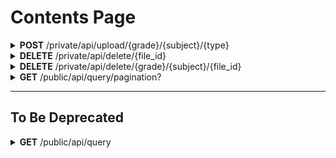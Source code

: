 <h1>Contents Page</h1>

<details close="close">
<summary><b>POST</b> /private/api/upload/{grade}/{subject}/{type}</summary>

 ---

 |      Header      |                 Data Type               |
 | ---------------- | --------------------------------------- |
 |  Authorization   |                 `String`                |

 | Query Parameters |                                       Data Type                                          |
 | ---------------- | ---------------------------------------------------------------------------------------- |
 |      grade       |                                    1, 2, 3, 4, 5, 6                                      |
 |     subjects     | Art, BasicPL, English, French, ICT, MindMotion, PE, PreMath, PreWriting, Science, Social |
 |       type       |                                   PDF, Video, Audio                                      |


 
 Body

 |    Field Name    |                   Value                 |
 | ---------------- | --------------------------------------- |
 |       file       |   `required` `file` pdf, mp3, mp4...    |
 |    thumbnail     |   `optional` `file` png, jpg, bmp...    |


 Response 200 
 ```
 ```

 |     Error    |             Body           |
 | ------------ | -------------------------- |
 |     401      |             Gone           |
 |     401      |          Unauthorized      |
 |     500      |   actual_error_goes_here   |

 - Note: 
   - `Authorization` Header value is `Bearer`
   - Only `exp` valid JWT will be allowed to use this API. Anything else is 410 or 401
   - Only valid Query Parameter will be allowed. Anything else is 500 with description 

 ---
</details>

<details close="close">
<summary><b>DELETE</b> /private/api/delete/{file_id}</summary>

 ---

 |      Header      |                 Data Type               |
 | ---------------- | --------------------------------------- |
 |  Authorization   |                 `String`                |


 | Query Parameters |                                       Data Type                                          |
 | ---------------- | ---------------------------------------------------------------------------------------- |
 |     file_id      |                                         UUID                                             |

 Body
```json
```

 Response 200 
 ```
 ```

 |     Error    |             Body           |
 | ------------ | -------------------------- |
 |     401      |             Gone           |
 |     401      |          Unauthorized      |
 |     500      |   actual_error_goes_here   |

 - Note: 
   - `Authorization` Header value is `Bearer`
   - Only `exp` valid JWT will be allowed to use this API. Anything else is 410 or 401
   - example of UUID: `"76b4ff27-c39e-4ac8-b161-708f487b3f64"`

 ---
</details>

<details close="close">
<summary><b>DELETE</b> /private/api/delete/{grade}/{subject}/{file_id}</summary>

 ---

 |      Header      |                 Data Type               |
 | ---------------- | --------------------------------------- |
 |  Authorization   |                 `String`                |


 | Query Parameters |                                       Data Type                                          |
 | ---------------- | ---------------------------------------------------------------------------------------- |
 |      grade       |                                    1, 2, 3, 4, 5, 6                                      |
 |     subjects     | Art, BasicPL, English, French, ICT, MindMotion, PE, PreMath, PreWriting, Science, Social |
 |     file_id      |                                         UUID                                             |

 | Query Parameters |                                       Data Type                                          |
 | ---------------- | ---------------------------------------------------------------------------------------- |
 |       None       |                                         None                                             | 

 Body
```json
```

 Response 200 
 ```
 ```

 |     Error    |             Body           |
 | ------------ | -------------------------- |
 |     401      |             Gone           |
 |     401      |          Unauthorized      |
 |     500      |   actual_error_goes_here   |

 - Note: 
   - `Authorization` Header value is `Bearer`
   - Only `exp` valid JWT will be allowed to use this API. Anything else is 410 or 401
   - example of UUID: `"76b4ff27-c39e-4ac8-b161-708f487b3f64"`

 ---
</details>

<details close="close">
<summary><b>GET</b> /public/api/query/pagination?</summary>

 ---

 |      Header      |                 Data Type               |
 | ---------------- | --------------------------------------- |
 |      None        |                   None                  |

 |   Query String   |                       Data Type                            |
 | ---------------- | ---------------------------------------------------------- |
 |   result_limit   |        `Unsigned Integer 32 Bit` in `Row` eg. 1000         |
 |    page_number   |          `Unsigned Integer 32 Bit` in `page` eg. 3         |
 
 Eg. ``http://unicefbackend.koompi.app/public/api/query/pagination?result_limit=2&page_number=3``
 
 Body
 ```
 ```

 Response 200 
 ```json
 {
   "page_count": 3,
   "current_page_number": 3,
   "data": [
     {
       "file_id": "1e433a7a-c13d-4752-bcab-79ee25af9088",
       "display_name": "p044រឿងកង្កែបធំ",
       "filename": "00000000-0000-0000-0000-0184a9b5987ccDA0NOGemuGev+GehOGegOGehOGfkuGegOGfguGelOGekuGfhg--.pdf",
       "location": "contents/FolkLore/ProvLang",
       "grade": "FolkLore",
       "subject": "ProvLang",
       "file_type": "PDF",
       "thumbnail": {
         "thumbnail_name": "00000000-0000-0000-0000-0184a9b5988bcDA0NOGemuGev+GehOGegOGehOGfkuGegOGfguGelOGekuGfhi10aHVtYm5haWw-.webp",
         "thumbnail_location": "contents/FolkLore/ProvLang"
       },
       "grade_kh": "សៀវភៅរឿងនិទាន",
       "subject_kh": "ភាសាព្រៅ"
     },
     {
      "file_id": "cc7911f3-1497-4f27-b7c1-a9bf7d3b031d",
       "display_name": "p072ប្រាជ្ញាថាវកង្កែប",
       "filename": "00000000-0000-0000-0000-0184a9b5ec94cDA3MuGelOGfkuGemuGetuGeh+GfkuGeieGetuGekOGetuGenOGegOGehOGfkuGegOGfguGelA--.pdf",
       "location": "contents/FolkLore/ProvLang",
       "grade": "FolkLore",
       "subject": "ProvLang",
       "file_type": "PDF",
       "thumbnail": {
         "thumbnail_name": "00000000-0000-0000-0000-0184a9b5ec9fcDA3MuGelOGfkuGemuGetuGeh+GfkuGeieGetuGekOGetuGenOGegOGehOGfkuGegOGfguGelC10aHVtYm5haWw-.webp",
         "thumbnail_location": "contents/FolkLore/ProvLang"
       },
       "grade_kh": "សៀវភៅរឿងនិទាន",
       "subject_kh": "ភាសាព្រៅ"
     }
   ]
 }
 ```
 
 |     Error    |             Body           |
 | ------------ | -------------------------- |
 |     500      |   actual_error_goes_here   |

 - Note: 
   - for `<a>` tag, property `src=` use `location + / + filename`
   - thumbnail `dimension` is `up to frontend settings` and `use with care on frontend`

 ---
</details>

---

<h2>To Be Deprecated</h2>

<details close="close">
<summary><b>GET</b> /public/api/query</summary>

 ---

 |      Header      |                 Data Type               |
 | ---------------- | --------------------------------------- |
 |      None        |                   None                  |
 
 Body
 ```
 ```

 Response 200 
 ```json
 [
   {
     "display_name": "សេក្តីប្រកាសតម្លៃពេញអាយូ",
     "filename": "442++Zb4S64+B44664++684+4ZZSYZ46SB664B6ZP=Z446Z48P4=Z8ZaZL4Z64DgZ+66Z8+J4PSZ=4Z6ZAZAZ4UbZ+Ba6Z4ZPZ4Z.pdf",
     "location": "contents/Grade1/Art",
     "grade": "Grade1",
     "subject": "Art",
     "file_type": "PDF",
     "thumbnail": {
       "thumbnail_name": "lLBYBuBBB1d1GW===WlnWWZY1l=ZLbLuudW=ZYunnWuYldlb=L11JWBGd=wYbn=GLLLwJBlllb=dnW1uuJBdYJl1s=d1uBBGLs1u.png",
       "thumbnail_location": "contents/Grade1/Art"
     }
   },
   {
     "display_name": "សេក្តីប្រកាសតម្លៃអាយូ គ្មានអគ្គីសនី គ្មានWIFI",
     "filename": "444ee64O4ZfGZhGDA+64uba44AZh4YkGSZ4DZ+Lp4444DAZf6egSj4JZaa=A4GureeXo6n4GZ4PZ6gn+JZuAZe6++4f6ZC4b6Gku.pdf",
     "location": "contents/Grade1/Art",
     "grade": "Grade1",
     "subject": "Art",
     "file_type": "PDF",
     "thumbnail": {
       "thumbnail_name": "uhBnWnu=WGw1=sbYWssJ11=GWduWnnbZwhwdnl=wGwb==b=WGdJbZsGWlZuW1dubuhlJJ=WllBhwLB=sl=hsW1lu1lGGuL==LWWu.png",
       "thumbnail_location": "contents/Grade1/Art"
     }
   }
 ]
 ```
 
 |     Error    |             Body           |
 | ------------ | -------------------------- |
 |     500      |   actual_error_goes_here   |

 - Note: 
   - for `<a>` tag, property `src=` use `location + / + filename`
   - thumbnail `dimension` is `up to frontend settings` and `use with care on frontend`

 ---
</details>